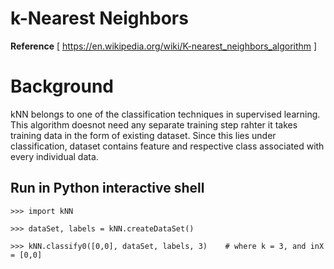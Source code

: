 # k-Nearest Neighbors
**Reference** [ https://en.wikipedia.org/wiki/K-nearest_neighbors_algorithm ]

# Background
kNN belongs to one of the classification techniques in supervised learning. This algorithm doesnot need any separate training step rahter it takes training data in the form of existing dataset. Since this lies under classification, dataset contains feature and respective class associated with every individual data.



## Run in Python interactive shell
    >>> import kNN

    >>> dataSet, labels = kNN.createDataSet()

    >>> kNN.classify0([0,0], dataSet, labels, 3)    # where k = 3, and inX = [0,0]

